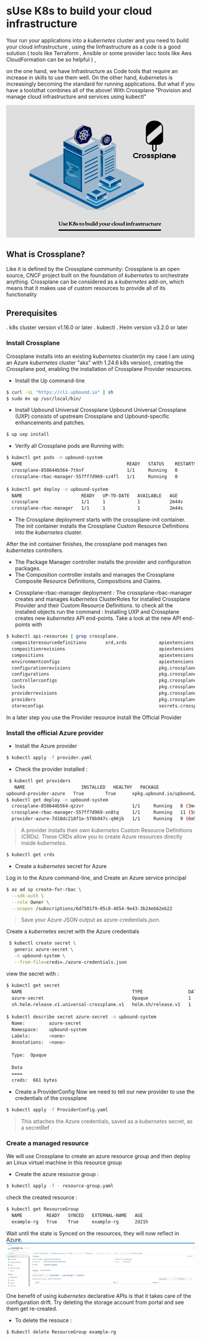 # sUse K8s to build your cloud infrastructure
Your run your applications into  a *kubernetes* cluster and you need to build your cloud infrastructure , using the Iinfrastructure as a code is a good solution ( tools like Terraform , Ansible or
some provider Iacc tools like Aws CloudFormation can be so helpful ) ,

on the one hand, we have Infrastructure as Code tools that require an increase in skills to use them well. On the other hand, *kubernetes* is increasingly becoming the standard for running applications.
But what if you have a toolsthat combines all of the above!  With Crossplane “Provision and manage cloud infrastructure and services using kubectl”

[![Crossplane-K8s](doc-images/crossplane-k8s.PNG)](doc-images/crossplane-k8s.PNG)

## What is Crossplane?
Like it is defined by the Crossplane community:  Crossplane is an open source, CNCF project built on the foundation of *kubernetes* to orchestrate anything.
Crossplane can be considered as a *kubernetes* add-on, which means that it makes use of custom resources to provide all of its functionality

## Prerequisites

. k8s cluster version v1.16.0 or later
. kubectl
. Helm version v3.2.0 or later
### Install Crossplane

Crossplane installs into an existing *kubernetes* cluster(in my case I am using an Azure *kubernetes* cluster "aks" with 1.24.6 k8s version),
creating the Crossplane pod, enabling the installation of Crossplane Provider resources.

- Install the Up command-line
```bash
$ curl -sL "https://cli.upbound.io" | sh
$ sudo mv up /usr/local/bin/
```
- Install Upbound Universal Crossplane
Upbound Universal Crossplane (UXP) consists of upstream Crossplane and Upbound-specific enhancements and patches.

```bash
$ up uxp install
```
- Verify all Crossplane pods are Running with:
```bash
$ kubectl get pods -n upbound-system
  NAME                                       READY   STATUS    RESTARTS   AGE
  crossplane-858644b564-7tknf                1/1     Running   0          92s
  crossplane-rbac-manager-557ff7d969-sz4fl   1/1     Running   0          92s

$ kubectl get deploy -n upbound-system
  NAME                      READY   UP-TO-DATE   AVAILABLE   AGE
  crossplane                1/1     1            1           2m44s
  crossplane-rbac-manager   1/1     1            1           2m44s
```
* The Crossplane deployment starts with the crossplane-init container. The init container installs the Crossplane Custom Resource Definitions into the *kubernetes* cluster.

After the init container finishes, the crossplane pod manages two *kubernetes* controllers.

- The Package Manager controller installs the provider and configuration packages.
- The Composition controller installs and manages the Crossplane Composite Resource Definitions, Compositions and Claims.

* Crossplane-rbac-manager deployment :
The crossplane-rbac-manager creates and manages *kubernetes* ClusterRoles for installed Crossplane Provider and their Custom Resource Definitions.
to check all the installed objects run the command :
Installing UXP and Crossplane creates new *kubernetes* API end-points. Take a look at the new API end-points with
```bash
$ kubectl api-resources | grep crossplane.
  compositeresourcedefinitions       xrd,xrds            apiextensions.crossplane.io/v1         false        CompositeResourceDefinition
  compositionrevisions                                   apiextensions.crossplane.io/v1beta1    false        CompositionRevision
  compositions                                           apiextensions.crossplane.io/v1         false        Composition
  environmentconfigs                                     apiextensions.crossplane.io/v1alpha1   false        EnvironmentConfig
  configurationrevisions                                 pkg.crossplane.io/v1                   false        ConfigurationRevision
  configurations                                         pkg.crossplane.io/v1                   false        Configuration
  controllerconfigs                                      pkg.crossplane.io/v1alpha1             false        ControllerConfig
  locks                                                  pkg.crossplane.io/v1beta1              false        Lock
  providerrevisions                                      pkg.crossplane.io/v1                   false        ProviderRevision
  providers                                              pkg.crossplane.io/v1                   false        Provider
  storeconfigs                                           secrets.crossplane.io/v1alpha1         false        StoreConfig

```
In a later step you use the Provider resource install the Official Provider

### Install the official Azure provider
- Install the Azure provider
```bash
$ kubectl apply -f provider.yaml
```
- Check the provider installed :
```bash
 $ kubectl get providers
   NAME                     INSTALLED   HEALTHY   PACKAGE                                          AGE
upbound-provider-azure   True        True      xpkg.upbound.io/upbound/provider-azure:v0.16.0   30s
$ kubectl get deploy -n upbound-system
  crossplane-858644b564-qzzvr                  1/1     Running   8 (3m4s ago)     52m
  crossplane-rbac-manager-557ff7d969-xn8tq     1/1     Running   11 (5m58s ago)   52m
  provider-azure-7d18dc218f1e-5f8b947c-q96jb   1/1     Running   9 (6m58s ago)    45m
```
> A provider installs their own *kubernetes* Custom Resource Definitions (CRDs). These CRDs allow you to create Azure resources directly inside *kubernetes*.
```bash
$ kubectl get crds
```
- Create a *kubernetes* secret for Azure

Log in to the Azure command-line, and Create an Azure service principal
```bash
$ az ad sp create-for-rbac \
  --sdk-auth \
  --role Owner \
  --scopes /subscriptions/6d750179-05c8-4654-9e43-3b24ebb2eb22
```

> Save your Azure JSON output as azure-credentials.json.

Create a *kubernetes* secret with the Azure credentials
```bash
 $ kubectl create secret \
   generic azure-secret \
   -n upbound-system \
   --from-file=creds=./azure-credentials.json
```

view the secret with :
```bash
$ kubectl get secret
  NAME                                         TYPE                 DATA   AGE
  azure-secret                                 Opaque               1      27s
  sh.helm.release.v1.universal-crossplane.v1   helm.sh/release.v1   1      18m

$ kubectl describe secret azure-secret -n upbound-system
  Name:         azure-secret
  Namespace:    upbound-system
  Labels:       <none>
  Annotations:  <none>

  Type:  Opaque

  Data
  ====
  creds:  661 bytes
```
- Create a ProviderConfig
Now we need to tell our new provider to use the credentials of the crossplane
```bash
$ kubectl apply -f ProviderConfig.yaml
```
> This attaches the Azure credentials, saved as a *kubernetes* secret, as a secretRef .

### Create a managed resource
We will use Crossplane to  create an azure resource group and then deploy an Linux virtuel machine in this resource group

- Create the azure resource group :
```bash
$ kubectl apply -f - resource-group.yaml
```
check the created resource :
```bash
$ kubectl get ResourceGroup
  NAME         READY   SYNCED   EXTERNAL-NAME   AGE
  example-rg   True    True     example-rg      2d21h
```
Wait until the state is Synced on the resources, they will now reflect in Azure.
[![Azure-ressource-group](doc-images/exemple-rg.PNG)](doc-images/exemple-rg.PNG)

One benefit of using *kubernetes* declarative APIs is that it takes care of the configuration drift. Try deleting the storage account from portal and see them get re-created.

- To delete the resouce :
```bash
$ Kubectl delete ResourceGroup example-rg
```